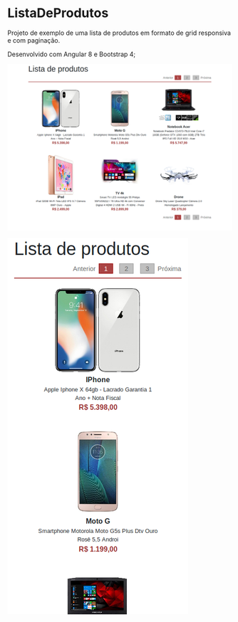 # ListaDeProdutos

Projeto de exemplo de uma lista de produtos em formato de grid responsiva e com paginação.

Desenvolvido com Angular 8 e Bootstrap 4;

![large](https://raw.githubusercontent.com/wpiasecki/lista-de-produtos/master/prints/large.png)

![small](https://raw.githubusercontent.com/wpiasecki/lista-de-produtos/master/prints/small.png)


